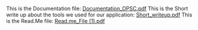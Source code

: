 This is the Documentation file:
[Documentation_OPSC.pdf](https://github.com/user-attachments/files/17196220/Documentation_OPSC.pdf)
This is the Short write up about the tools we used for our application:
[Short_writeup.pdf](https://github.com/user-attachments/files/17196227/Short_writeup.pdf)
This is the Read.Me file:
[Read.me_File (1).pdf](https://github.com/user-attachments/files/17196230/Read.me_File.1.pdf)
